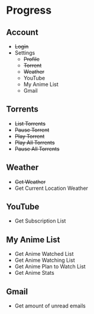 # Progress

## Account

* ~~Login~~
* Settings
  * ~~Profile~~
  * ~~Torrent~~
  * ~~Weather~~
  * YouTube
  * My Anime List
  * Gmail

## Torrents

* ~~List Torrents~~
* ~~Pause Torrent~~
* ~~Play Torrent~~
* ~~Play All Torrents~~
* ~~Pause All Torrents~~

## Weather

* ~~Get Weather~~
* Get Current Location Weather

## YouTube

* Get Subscription List

## My Anime List

* Get Anime Watched List
* Get Anime Watching List
* Get Anime Plan to Watch List
* Get Anime Stats

## Gmail

* Get amount of unread emails